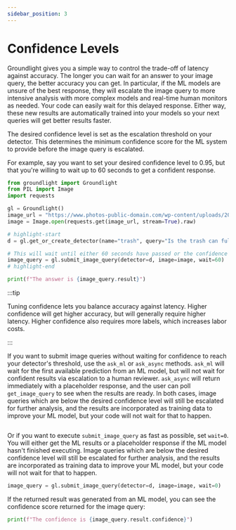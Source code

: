 ```yaml
---
sidebar_position: 3
---
```

# Confidence Levels

Groundlight gives you a simple way to control the trade-off of latency against accuracy. The longer you can wait for an answer to your image query, the better accuracy you can get. In particular, if the ML models are unsure of the best response, they will escalate the image query to more intensive analysis with more complex models and real-time human monitors as needed. Your code can easily wait for this delayed response. Either way, these new results are automatically trained into your models so your next queries will get better results faster.

The desired confidence level is set as the escalation threshold on your detector. This determines the minimum confidence score for the ML system to provide before the image query is escalated.

For example, say you want to set your desired confidence level to 0.95, but that you're willing to wait up to 60 seconds to get a confident response.

<!-- We skip tests here because the tests may be slow -->

```python notest
from groundlight import Groundlight
from PIL import Image
import requests

gl = Groundlight()
image_url = "https://www.photos-public-domain.com/wp-content/uploads/2010/11/over_flowing_garbage_can.jpg"
image = Image.open(requests.get(image_url, stream=True).raw)

# highlight-start
d = gl.get_or_create_detector(name="trash", query="Is the trash can full?", confidence_threshold=0.95)

# This will wait until either 60 seconds have passed or the confidence reaches 0.95
image_query = gl.submit_image_query(detector=d, image=image, wait=60)
# highlight-end

print(f"The answer is {image_query.result}")
```

:::tip

Tuning confidence lets you balance accuracy against latency.
Higher confidence will get higher accuracy, but will generally require higher latency.
Higher confidence also requires more labels, which increases labor costs.

:::

If you want to submit image queries without waiting for confidence to reach your detector's threshold, use the
`ask_ml` or `ask_async` methods. `ask_ml` will wait for the first available prediction from an ML model, but will not wait
for confident results via escalation to a human reviewer. `ask_async` will return immediately with a placeholder response,
and the user can poll `get_image_query` to see when the results are ready. In both cases, image queries which are below the desired confidence level will still be escalated for further analysis, and the results are incorporated as training data to improve your ML model, but your code will not wait for that to happen.


```python notest continuation

```

Or if you want to execute `submit_image_query` as fast as possible, set `wait=0`. You will either get the ML results or a placeholder response if the ML model hasn't finished executing. Image queries which are below the desired confidence level will still be escalated for further analysis, and the results are incorporated as training data to improve your ML model, but your code will not wait for that to happen.

```python notest continuation
image_query = gl.submit_image_query(detector=d, image=image, wait=0)
```

If the returned result was generated from an ML model, you can see the confidence score returned for the image query:

```python notest continuation
print(f"The confidence is {image_query.result.confidence}")
```
